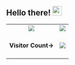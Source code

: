 ## Hello there! <img src="https://media.giphy.com/media/hvRJCLFzcasrR4ia7z/giphy.gif" width="25px">

<table>
  <tr>
    <td align="center" style="padding=0;width=50%;">
      <img align="center" style="padding=0;" src="https://github-readme-stats.vercel.app/api/?username=noteffex&show_icons=true&title_color=4F8CC9&text_color=9f9f9f&bg_color=00000000&hide_border=true&icon_color=4F8CC9&hide_title=true&count_private=true" />
    </td>
    <td align="center" style="padding=0;width=50%;">
      <img align="center" style="padding=0;" src="https://github-readme-stats.quantumlytangled.vercel.app/api/top-langs/?username=noteffex&layout=compact&show_icons=true&title_color=4F8CC9&text_color=9f9f9f&bg_color=00000000&hide_border=true&icon_color=00000000&count_private=true" />
    </td>
  </tr>
  <tr>
    <td align="center" style="padding=0;width=100%;">
      <h4>Visitor Count-></h1>
    </td>
    <td align="center" style="padding=0;width=100%;">
      <img align="center" style="padding=0;" src="https://profile-counter.glitch.me/noteffex/count.svg" />
    </td>
  </tr>
</table>
